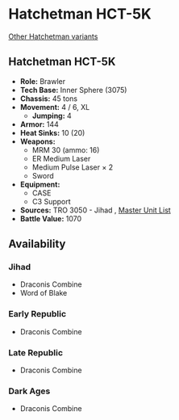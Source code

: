 # Hatchetman HCT-5K 

[Other Hatchetman variants](../hatchetman.md) 

## Hatchetman HCT-5K 

- **Role:** Brawler 
- **Tech Base:** Inner Sphere (3075) 
- **Chassis:** 45 tons 
- **Movement:** 4 / 6, XL 
  - **Jumping:** 4 
- **Armor:** 144 
- **Heat Sinks:** 10 (20) 
- **Weapons:** 
  - MRM 30 (ammo: 16) 
  - ER Medium Laser 
  - Medium Pulse Laser × 2 
  - Sword 
- **Equipment:** 
  - CASE 
  - C3 Support 
- **Sources:** TRO 3050 - Jihad , [Master Unit List](http://masterunitlist.info/Unit/Details/1412/hatchetman-hct-5k) 
- **Battle Value:** 1070 

## Availability 

### Jihad 

- Draconis Combine 
- Word of Blake 

### Early Republic 

- Draconis Combine 

### Late Republic 

- Draconis Combine 

### Dark Ages 

- Draconis Combine 


